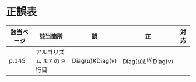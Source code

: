 # 正誤表

| 該当ページ |  該当箇所 |  誤  |  正  | 対応 | 
| ---- | ---- | ---- | ---- | ---- |
|  p.145 | アルゴリズム 3.7 の 9 行目  | $\text{Diag}(u) K \text{Diag}(v)$ | $\text{Diag}(u) L^{(k)} \text{Diag}(v)$ |